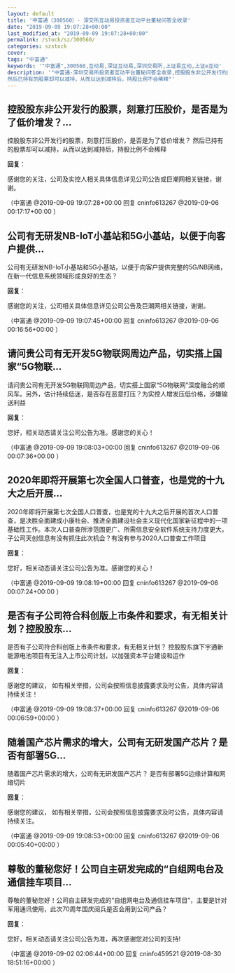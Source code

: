 ```yaml
---
layout: default
title: '中富通（300560）- 深交所互动易投资者互动平台董秘问答全收录'
date: "2019-09-09 19:07:28+00:00"
last_modified_at: "2019-09-09 19:07:28+00:00"
permalink: /stock/sz/300560/
categories: szstock
cover: 
tags: "中富通"
keywords: '"中富通",300560,互动易,深证互动易,深圳交易所,上证易互动,上证e互动'
description: '"中富通-深圳交易所投资者互动平台董秘问答全收录,控股股东非公开发行的股票，刻意打压股价，是否是为了低价增发？
然后已持有的股票却可以减持，从而以达到减持后，持股比例不会稀释"'
---
```


## 控股股东非公开发行的股票，刻意打压股价，是否是为了低价增发？...

控股股东非公开发行的股票，刻意打压股价，是否是为了低价增发？
然后已持有的股票却可以减持，从而以达到减持后，持股比例不会稀释

**回复**：

感谢您的关注，公司及实控人相关具体信息详见公司公告或巨潮网相关链接，谢谢。 

（中富通  @2019-09-09 19:07:28+00:00 回复 cninfo613267  @2019-09-06 00:17:17+00:00 ）

## 公司有无研发NB-IoT小基站和5G小基站，以便于向客户提供...

公司有无研发NB-IoT小基站和5G小基站，以便于向客户提供完整的5G/NB网络，在新一代信息系统领域形成良好的生态？

**回复**：

感谢您的关注，公司相关具体信息详见公司公告及巨潮网相关链接，谢谢。 

（中富通  @2019-09-09 19:07:45+00:00 回复 cninfo613267  @2019-09-06 00:16:56+00:00 ）

## 请问贵公司有无开发5G物联网周边产品，切实搭上国家“5G物联...

请问贵公司有无开发5G物联网周边产品，切实搭上国家“5G物联网”深度融合的顺风车。另外，估计持续低迷，是否存在恶意打压？为实控人增发压低价格，涉嫌输送利益

**回复**：

您好，相关动态请关注公司公告为准。感谢您的关心！ 

（中富通  @2019-09-09 19:08:03+00:00 回复 cninfo613267  @2019-09-06 00:07:36+00:00 ）

## 2020年即将开展第七次全国人口普查，也是党的十九大之后开展...

2020年即将开展第七次全国人口普查，也是党的十九大之后开展的首次人口普查，是决胜全面建成小康社会、推进全面建设社会主义现代化国家新征程中的一项基础性工作。本次人口普查所涉范围更广、所需信息安全软件系统支持力度更大。
子公司天创信息有没有抓住此次机会？有没有参与2020人口普查工作项目

**回复**：

您好，相关动态请关注公司公告为准。感谢您的关心！ 

（中富通  @2019-09-09 19:08:19+00:00 回复 cninfo613267  @2019-09-06 00:07:24+00:00 ）

## 是否有子公司符合科创版上市条件和要求，有无相关计划？控股股东...

是否有子公司符合科创版上市条件和要求，有无相关计划？
控股股东旗下宇通新能源电池项目有无注入上市公司计划，以加强资本平台建设和运作

**回复**：

感谢您的建议， 如有相关举措，公司会按照信息披露要求及时公告，具体内容请持续关注！ 

（中富通  @2019-09-09 19:08:37+00:00 回复 cninfo613267  @2019-09-06 00:06:59+00:00 ）

## 随着国产芯片需求的增大，公司有无研发国产芯片？是否有部署5G...

随着国产芯片需求的增大，公司有无研发国产芯片？
是否有部署5G边缘计算和网络切片

**回复**：

感谢您的建议， 如有相关举措，公司会按照信息披露要求及时公告，具体内容请持续关注。 

（中富通  @2019-09-09 19:08:53+00:00 回复 cninfo613267  @2019-09-06 00:05:40+00:00 ）

## 尊敬的董秘您好！公司自主研发完成的“自组网电台及通信挂车项目...

尊敬的董秘您好！公司自主研发完成的“自组网电台及通信挂车项目”，主要是针对军用通讯使用，此次70周年国庆阅兵是否会用到公司产品？

**回复**：

您好，相关动态请关注公司公告为准，再次感谢您对公司的支持! 

（中富通  @2019-09-02 02:06:44+00:00 回复 cninfo459521  @2019-08-30 18:51:16+00:00 ）

